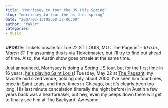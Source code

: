 ```yaml
---
title: "Morrissey to tour the US this Spring"
slug: "morrissey-to-tour-the-us-this-spring"
date: "2007-03-15T05:08:32-06:00"
author: "fak3r"
categories:
- music
---
```


**UPDATE**: Tickets onsale for Tue 22 ST LOUIS, MO : The Pageant - _10 a.m., March 31._  I'm assuming this is via Ticketmaster, but I'll try to find out ahead of time.  Also, the Austin show goes onsale at the same time.

Just announced, Morrissey is doing a Spring US tour, but for the first time in 16 years, [he's playing Saint Louis](http://true-to-you.net/morrissey_news_070313_01)!   Tuesday, May 22 at [The Pageant](http://www.thepageant.com/), my favorite mid sized venue, holding only about 2000.  I've seen him four times, once in Saint Louis, and three times in Chicago, but it's clearly been too long.  His last minute cancelation (literally the night before) in Austin a few years back was a heartbreaker, but hey, even my peeps down there will get to finally see him at The Backyard.  Awesome.
